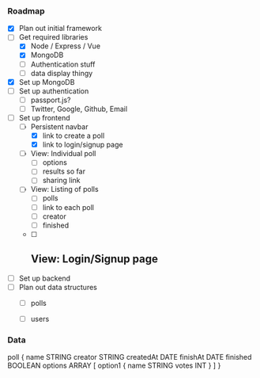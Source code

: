 ### Roadmap

- [x] Plan out initial framework
- [ ] Get required libraries
  - [x] Node / Express / Vue
  - [x] MongoDB
  - [ ] Authentication stuff
  - [ ] data display thingy
- [x] Set up MongoDB
- [ ] Set up authentication
  - [ ] passport.js?
  - [ ] Twitter, Google, Github, Email
- [ ] Set up frontend
  - [ ] Persistent navbar
    - [x] link to create a poll
    - [x] link to login/signup page
  - [ ] View: Individual poll
    - [ ] options
    - [ ] results so far
    - [ ] sharing link
  - [ ] View: Listing of polls
    - [ ] polls
    - [ ] link to each poll
    - [ ] creator
    - [ ] finished
  - [ ] View: Login/Signup page
    -
- [ ] Set up backend
- [ ] Plan out data structures
  - [ ] polls
  - [ ] users


### Data

poll {
  name        STRING
  creator       STRING
  createdAt    DATE
  finishAt     DATE
  finished      BOOLEAN
  options       ARRAY
    [
      option1 {
          name    STRING
          votes   INT
      }
    ]
}


